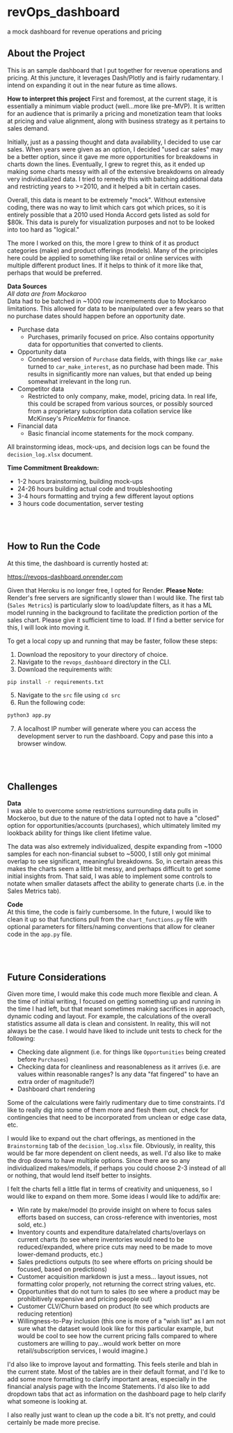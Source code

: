 # revOps_dashboard
a mock dashboard for revenue operations and pricing


<!-- ABOUT THE PROJECT -->
## About the Project

This is an sample dashboard that I put together for revenue operations and pricing. At this juncture, it leverages Dash/Plotly and is fairly rudamentary. I intend on expanding it out in the near future as time allows.

<b>How to interpret this project</b>
First and foremost, at the current stage, it is essentially a minimum viable product (well...more like pre-MVP). It is written for an audience that is primarily a pricing and monetization team that looks at pricing and value alignment, along with business strategy as it pertains to sales demand.

Initially, just as a passing thought and data availability, I decided to use car sales. When years were given as an option, I decided "used car sales" may be a better option, since it gave me more opportunities for breakdowns in charts down the lines. Eventually, I grew to regret this, as it ended up making some charts messy with all of the extensive breakdowns on already very individualized data. I tried to remedy this with batching additional data and restricting years to >=2010, and it helped a bit in certain cases.

Overall, this data is meant to be extremely "mock". Without extensive coding, there was no way to limit which cars got which prices, so it is entirely possible that a 2010 used Honda Accord gets listed as sold for $80k. This data is purely for visualization purposes and not to be looked into too hard as "logical."

The more I worked on this, the more I grew to think of it as product categories (make) and product offerings (models). Many of the principles here could be applied to something like retail or online services with multiple different product lines. If it helps to think of it more like that, perhaps that would be preferred.

<b>Data Sources</b><br>
<i>All data are from Mockaroo </i><br>
Data had to be batched in ~1000 row incremements due to Mockaroo limitations. This allowed for data to be manipulated over a few years so that no purchase dates should happen before an opportunity date.

- Purchase data
    - Purchases, primarily focused on price. Also contains opportunity data for opportunities that converted to clients.
- Opportunity data
    - Condensed version of `Purchase` data fields, with things like `car_make` turned to `car_make_interest`, as no purchase had been made. This results in significantly more nan values, but that ended up being somewhat irrelevant in the long run.
- Competitor data
    - Restricted to only company, make, model, pricing data. In real life, this could be scraped from various sources, or possibly sourced from a proprietary subscription data collation service like McKinsey's <i>PriceMetrix</i> for finance.
- Financial data
    - Basic financial income statements for the mock company.

All brainstorming ideas, mock-ups, and decision logs can be found the `decision_log.xlsx` document.

<b>Time Commitment Breakdown:</b><br>
- 1-2 hours brainstorming, building mock-ups
- 24-26 hours building actual code and troubleshooting
- 3-4 hours formatting and trying a few different layout options
- 3 hours code documentation, server testing

<br>
<br>

<!-- RUN THE CODE -->
## How to Run the Code

At this time, the dashboard is currently hosted at:

https://revops-dashboard.onrender.com

Given that Heroku is no longer free, I opted for Render. <b>Please Note: </b> Render's free servers are significantly slower than I would like. The first tab (`Sales Metrics`) is particularly slow to load/update filters, as it has a ML model running in the background to facilitate the prediction portion of the sales chart. Please give it sufficient time to load. If I find a better service for this, I will look into moving it.

To get a local copy up and running that may be faster, follow these steps:

1) Download the repository to your directory of choice.
2) Navigate to the `revops_dashboard` directory in the CLI.
3) Download the requirements with:
```sh
pip install -r requirements.txt
```
5) Navigate to the `src` file using `cd src`
6) Run the following code:
```sh
python3 app.py
```
7) A localhost IP number will generate where you can access the development server to run the dashboard. Copy and pase this into a browser window.

<br>
<br>

<!-- CHALLENGES -->
## Challenges

<b>Data</b><br>
I was able to overcome some restrictions surrounding data pulls in Mockeroo, but due to the nature of the data I opted not to have a "closed" option for opportunities/accounts (purchases), which ultimately limited my lookback ability for things like client lifetime value.

The data was also extremely individualized, despite expanding from ~1000 samples for each non-financial subset to ~5000, I still only got minimal overlap to see significant, meaningful breakdowns. So, in certain areas this makes the charts seem a little bit messy, and perhaps difficult to get some initial insights from. That said, I was able to implement some controls to notate when smaller datasets affect the ability to generate charts (i.e. in the Sales Metrics tab).

<b>Code</b><br>
At this time, the code is fairly cumbersome. In the future, I would like to clean it up so that functions pull from the `chart_functions.py` file with optional parameters for filters/naming conventions that allow for cleaner code in the `app.py` file.


<br>
<br>

<!-- FUTURE CONSIDERATIONS -->
## Future Considerations

Given more time, I would make this code much more flexible and clean. A the time of initial writing, I focused on getting something up and running in the time I had left, but that meant sometimes making sacrifices in approach, dynamic coding and layout. For example, the calculations of the overall statistics assume all data is clean and consistent. In reality, this will not always be the case. I would have liked to include unit tests to check for the following:
- Checking date alignment (i.e. for things like `Opportunities` being created before `Purchases`)
- Checking data for cleanliness and reasonableness as it arrives (i.e. are values within reasonable ranges? Is any data "fat fingered" to have an extra order of magnitude?)
- Dashboard chart rendering

Some of the calculations were fairly rudimentary due to time constraints. I'd like to really dig into some of them more and flesh them out, check for contingencies that need to be incorporated from unclean or edge case data, etc.

I would like to expand out the chart offerings, as mentioned in the `Brainstorming` tab of the `decision_log.xlsx` file. Obviously, in reality, this would be far more dependent on client needs, as well. I'd also like to make the drop downs to have multiple options. Since there are so any individualized makes/models, if perhaps you could choose 2-3 instead of all or nothing, that would lend itself better to insights.

I felt the charts fell a little flat in terms of creativity and uniqueness, so I would like to expand on them more. Some ideas I would like to add/fix are:
- Win rate by make/model (to provide insight on where to focus sales efforts based on success, can cross-reference with inventories, most sold, etc.)
- Inventory counts and expenditure data/related charts/overlays on current charts (to see where inventories would need to be reduced/expanded, where price cuts may need to be made to move lower-demand products, etc.)
- Sales predictions outputs (to see where efforts on pricing should be focused, based on predictions)
- Customer acquisition markdown is just a mess... layout issues, not formatting color properly, not returning the correct string values, etc.
- Opportunities that do not turn to sales (to see where a product may be prohibitively expensive and pricing people out)
- Customer CLV/Churn based on product (to see which products are reducing retention)
- Willingness-to-Pay inclusion (this one is more of a "wish list" as I am not sure what the dataset would look like for this particular example, but would be cool to see how the current pricing falls compared to where customers are willing to pay...would work better on more retail/subscription services, I would imagine.)

I'd also like to improve layout and formatting. This feels sterile and blah in the current state. Most of the tables are in their default format, and I'd lke to add some more formatting to clarify important areas, especially in the financial analysis page with the Income Statements. I'd also like to add dropdown tabs that act as information on the dashboard page to help clarify what someone is looking at.

I also really just want to clean up the code a bit. It's not pretty, and could certainly be made more precise.
